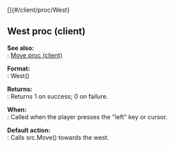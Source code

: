 []{#/client/proc/West}    
## West proc (client)    
**See also:**    
:   [Move proc (client)](/ref/client/proc/Move/Move.md)    
<!-- -->    
**Format:**    
:   West()    
<!-- -->    
**Returns:**    
:   Returns 1 on success; 0 on failure.    
<!-- -->    
**When:**    
:   Called when the player presses the \"left\" key or cursor.    
<!-- -->    
**Default action:**    
:   Calls src.Move() towards the west.  